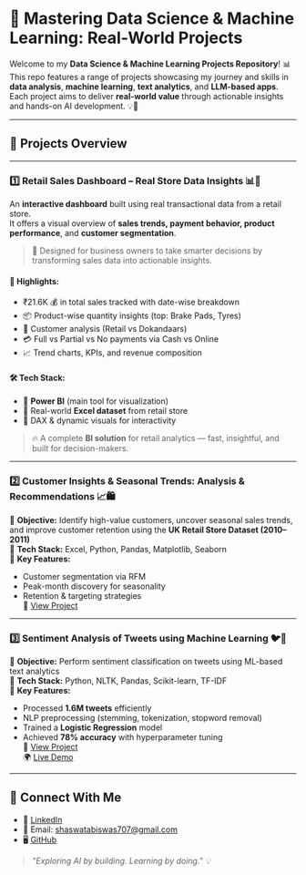 # 🚀 Mastering Data Science & Machine Learning: Real-World Projects

Welcome to my **Data Science & Machine Learning Projects Repository**! 📊  
This repo features a range of projects showcasing my journey and skills in **data analysis**, **machine learning**, **text analytics**, and **LLM-based apps**.  
Each project aims to deliver **real-world value** through actionable insights and hands-on AI development. 💡🤖

---

## 📌 Projects Overview

---

### 1️⃣ **Retail Sales Dashboard – Real Store Data Insights** 📊🏪  
An **interactive dashboard** built using real transactional data from a retail store.  
It offers a visual overview of **sales trends, payment behavior, product performance**, and **customer segmentation**.

> 🧠 Designed for business owners to take smarter decisions by transforming sales data into actionable insights.

#### 🌟 Highlights:
- ₹21.6K 💰 in total sales tracked with date-wise breakdown  
- 📦 Product-wise quantity insights (top: Brake Pads, Tyres)  
- 👥 Customer analysis (Retail vs Dokandaars)  
- 💳 Full vs Partial vs No payments via Cash vs Online  
- 📈 Trend charts, KPIs, and revenue composition

#### 🛠️ Tech Stack:
- 📐 **Power BI** (main tool for visualization)  
- 📁 Real-world **Excel dataset** from retail store  
- 🧮 DAX & dynamic visuals for interactivity  

> 🔥 A complete **BI solution** for retail analytics — fast, insightful, and built for decision-makers.

---

### 2️⃣ **Customer Insights & Seasonal Trends: Analysis & Recommendations** 📈🛍️  
🔹 **Objective:** Identify high-value customers, uncover seasonal sales trends, and improve customer retention using the **UK Retail Store Dataset (2010–2011)**  
🔹 **Tech Stack:** Excel, Python, Pandas, Matplotlib, Seaborn  
🔹 **Key Features:**  
- Customer segmentation via RFM  
- Peak-month discovery for seasonality  
- Retention & targeting strategies  
📌 [View Project](https://github.com/ShaswataKOD/DATA-PROJECTS/blob/main/Predictive_Analysis/Readme.md)

---

### 3️⃣ **Sentiment Analysis of Tweets using Machine Learning** 🐦💬  
🔹 **Objective:** Perform sentiment classification on tweets using ML-based text analytics  
🔹 **Tech Stack:** Python, NLTK, Pandas, Scikit-learn, TF-IDF  
🔹 **Key Features:**  
- Processed **1.6M tweets** efficiently  
- NLP preprocessing (stemming, tokenization, stopword removal)  
- Trained a **Logistic Regression** model  
- Achieved **78% accuracy** with hyperparameter tuning  
📌 [View Project](https://github.com/ShaswataKOD/Portfolio-Projects/tree/main/Sentiment-Analysis)  
🌍 [Live Demo](https://sentiment-analysis-gyrk9txgxoffjwv7bcnyvj.streamlit.app/)

---

## 💙 Connect With Me  
- 💼 [LinkedIn](https://www.linkedin.com/in/shaswata-biswas-1a6837230/)  
- 📧 Email: shaswatabiswas707@gmail.com  
- 🖥️ [GitHub](https://github.com/ShaswataKOD/)  

> _"Exploring AI by building. Learning by doing." 💡_


